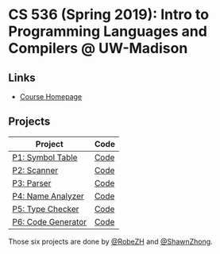 # CS 536 (Spring 2019): Intro to Programming Languages and Compilers @ UW-Madison 

## Links

- [Course Homepage](http://pages.cs.wisc.edu/~loris/cs536/)

## Projects


|               Project            |   Code     |
| -------------------------------- | ---------- |
| [P1: Symbol Table](p1/p1.html)   | [Code](p1) |
| [P2: Scanner](p2/p2.html)        | [Code](p2) |
| [P3: Parser](p3/p3.html)         | [Code](p3) |
| [P4: Name Analyzer](p4/p4.html)  | [Code](p4) |
| [P5: Type Checker](p5/p5.html)   | [Code](p5) |
| [P6: Code Generator](p6/p6.html) | [Code](p6) |



Those six projects are done by [@RobeZH](https://github.com/541736690) and [@ShawnZhong](https://github.com/ShawnZhong).
